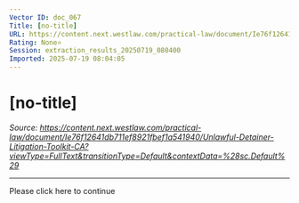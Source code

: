 ```yaml
---
Vector ID: doc_067
Title: [no-title]
URL: https://content.next.westlaw.com/practical-law/document/Ie76f12641db711ef8921fbef1a541940/Unlawful-Detainer-Litigation-Toolkit-CA?viewType=FullText&transitionType=Default&contextData=%28sc.Default%29
Rating: None⭐
Session: extraction_results_20250719_080400
Imported: 2025-07-19 08:04:05
---
```


# [no-title]

_Source: https://content.next.westlaw.com/practical-law/document/Ie76f12641db711ef8921fbef1a541940/Unlawful-Detainer-Litigation-Toolkit-CA?viewType=FullText&transitionType=Default&contextData=%28sc.Default%29_

---

Please click here to continue